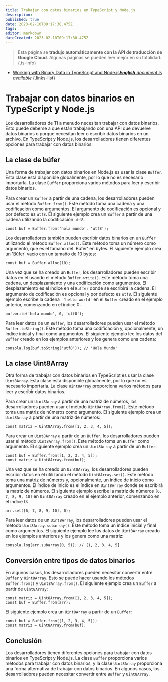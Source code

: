 ```yaml
---
title: Trabajar con datos binarios en TypeScript y Node.js
description: 
published: true
date: 2023-02-10T09:17:38.475Z
tags: 
editor: markdown
dateCreated: 2023-02-10T09:17:38.475Z
---
```


> Esta página se **tradujo automáticamente con la API de traducción de Google Cloud**.
Algunas páginas se pueden leer mejor en su totalidad.{.is-info}



- [Working with Binary Data in TypeScript and Node.js***English** document is available*](/en/Knowledge-base/TypeScript/working-with-binary-data-in-typescript-and-node-js)
{.links-list}


# Trabajar con datos binarios en TypeScript y Node.js

Los desarrolladores de TI a menudo necesitan trabajar con datos binarios. Esto puede deberse a que están trabajando con una API que devuelve datos binarios o porque necesitan leer o escribir datos binarios en un archivo. En TypeScript y Node.js, los desarrolladores tienen diferentes opciones para trabajar con datos binarios.

## La clase de búfer

Una forma de trabajar con datos binarios en Node.js es usar la clase `Buffer`. Esta clase está disponible globalmente, por lo que no es necesario importarla. La clase `Buffer` proporciona varios métodos para leer y escribir datos binarios.

Para crear un `Buffer` a partir de una cadena, los desarrolladores pueden usar el método `Buffer.from()`. Este método toma una cadena y una codificación como argumentos. El argumento de codificación es opcional y por defecto es `utf8`. El siguiente ejemplo crea un `Buffer` a partir de una cadena utilizando la codificación `utf8`:

    const buf = Buffer.from('hola mundo', 'utf8');

Los desarrolladores también pueden escribir datos binarios en un `Buffer` utilizando el método `Buffer.alloc()`. Este método toma un número como argumento, que es el tamaño del 'Búfer' en bytes. El siguiente ejemplo crea un 'Búfer' vacío con un tamaño de 10 bytes:

    const buf = Buffer.alloc(10);

Una vez que se ha creado un `Buffer`, los desarrolladores pueden escribir datos en él usando el método `Buffer.write()`. Este método toma una cadena, un desplazamiento y una codificación como argumentos. El desplazamiento es el índice en el `Buffer` donde se escribirá la cadena. El argumento de codificación es opcional y por defecto es `utf8`. El siguiente ejemplo escribe la cadena ` 'hello world'` en el `Buffer` creado en el ejemplo anterior, comenzando en el índice 0:

    buf.write('hola mundo', 0, 'utf8');

Para leer datos de un `Buffer`, los desarrolladores pueden usar el método `Buffer.toString()`. Este método toma una codificación y, opcionalmente, un índice inicial y final como argumentos. El siguiente ejemplo lee los datos del `Buffer` creado en los ejemplos anteriores y los genera como una cadena:

    consola.log(buf.toString('utf8')); // 'Hola Mundo'

## La clase Uint8Array

Otra forma de trabajar con datos binarios en TypeScript es usar la clase `Uint8Array`. Esta clase está disponible globalmente, por lo que no es necesario importarla. La clase `Uint8Array` proporciona varios métodos para leer y escribir datos binarios.

Para crear un `Uint8Array` a partir de una matriz de números, los desarrolladores pueden usar el método `Uint8Array.from()`. Este método toma una matriz de números como argumento. El siguiente ejemplo crea un `Uint8Array` a partir de una matriz de números:

    const matriz = Uint8Array.from([1, 2, 3, 4, 5]);

Para crear un `Uint8Array` a partir de un `Buffer`, los desarrolladores pueden usar el método `Uint8Array.from()`. Este método toma un `Buffer` como argumento. El siguiente ejemplo crea un `Uint8Array` a partir de un `Buffer`:

    const buf = Buffer.from([1, 2, 3, 4, 5]);
    const matriz = Uint8Array.from(buf);

Una vez que se ha creado un `Uint8Array`, los desarrolladores pueden escribir datos en él utilizando el método `Uint8Array.set()`. Este método toma una matriz de números y, opcionalmente, un índice de inicio como argumentos. El índice de inicio es el índice en `Uint8Array` donde se escribirá la matriz de números. El siguiente ejemplo escribe la matriz de números `[6, 7, 8, 9, 10]` en `Uint8Array` creado en el ejemplo anterior, comenzando en el índice 0:

    arr.set([6, 7, 8, 9, 10], 0);

Para leer datos de un `Uint8Array`, los desarrolladores pueden usar el método `Uint8Array.subarray()`. Este método toma un índice inicial y final como argumentos. El siguiente ejemplo lee los datos de `Uint8Array` creado en los ejemplos anteriores y los genera como una matriz:

    consola.log(arr.subarray(0, 5)); // [1, 2, 3, 4, 5]

## Conversión entre tipos de datos binarios

En algunos casos, los desarrolladores pueden necesitar convertir entre `Buffer` y `Uint8Array`. Esto se puede hacer usando los métodos `Buffer.from()` y `Uint8Array.from()`. El siguiente ejemplo crea un `Buffer` a partir de `Uint8Array`:

    const matriz = Uint8Array.from([1, 2, 3, 4, 5]);
    const buf = Buffer.from(arr);

El siguiente ejemplo crea un `Uint8Array` a partir de un `Buffer`:

    const buf = Buffer.from([1, 2, 3, 4, 5]);
    const matriz = Uint8Array.from(buf);

## Conclusión

Los desarrolladores tienen diferentes opciones para trabajar con datos binarios en TypeScript y Node.js. La clase `Buffer` proporciona varios métodos para trabajar con datos binarios, y la clase `Uint8Array` proporciona una forma alternativa de trabajar con datos binarios. En algunos casos, los desarrolladores pueden necesitar convertir entre `Buffer` y `Uint8Array`.